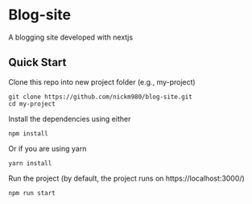 # Blog-site
A blogging site developed with nextjs

## Quick Start
Clone this repo into new project folder (e.g., my-project)
```
git clone https://github.com/nickm980/blog-site.git
cd my-project
```

Install the dependencies using either 
 
``` 
npm install 
``` 

Or if you are using yarn

``` 
yarn install 
```

Run the project (by default, the project runs on https://localhost:3000/)

```
npm run start
```
